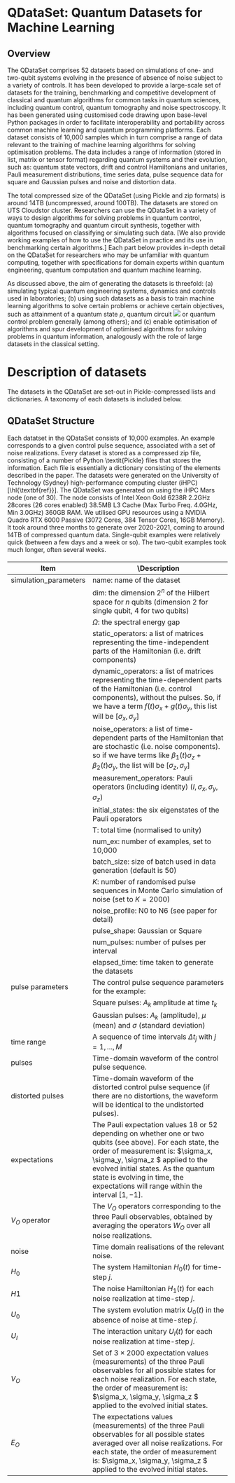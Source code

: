 ```python

```

# QDataSet: Quantum Datasets for Machine Learning

## Overview 
The QDataSet comprises 52 datasets based on simulations of one- and two-qubit systems evolving in the presence of absence of noise subject to a variety of controls. It has been developed to provide a large-scale set of datasets for the training, benchmarking and competitive development of classical and quantum algorithms for common tasks in quantum sciences, including quantum control, quantum tomography and noise spectroscopy. It has been generated using customised code drawing upon base-level Python packages in order to facilitate interoperability and portability across common machine learning and quantum programming platforms. Each dataset consists of 10,000 samples which in turn comprise a range of data relevant to the training of machine learning algorithms for solving optimisation problems. The data includes a range of information (stored in list, matrix or tensor format) regarding quantum systems and their evolution, such as: quantum state vectors, drift and control Hamiltonians and unitaries, Pauli measurement distributions, time series data, pulse sequence data for square and Gaussian pulses and noise and distortion data. 

The total compressed size of the QDataSet (using Pickle and zip formats) is around 14TB (uncompressed, around 100TB). The datasets are stored on UTS Cloudstor cluster. Researchers can use the QDataSet in a variety of ways to design algorithms for solving problems in quantum control, quantum tomography and quantum circuit synthesis, together with algorithms focused on classifying or simulating such data. [We also provide working examples of how to use the QDataSet in practice and its use in benchmarking certain algorithms.] Each part below provides in-depth detail on the QDataSet for researchers who may be unfamiliar with quantum computing, together with specifications for domain experts within quantum engineering, quantum computation and quantum machine learning.
 
As discussed above, the aim of generating the datasets is threefold: (a) simulating typical quantum engineering systems, dynamics and controls used in laboratories; (b) using such datasets as a basis to train machine learning algorithms to solve certain problems or achieve certain objectives, such as attainment of a quantum state $\rho$, quantum circuit <img src="https://render.githubusercontent.com/render/math?math=%24%5CPi_i%20U_i%24"> or quantum control problem generally (among others); and (c) enable optimisation of algorithms and spur development of optimised algorithms for solving problems in quantum information, analogously with the role of large datasets in the classical setting.

# Description of datasets

The datasets in the QDataSet are set-out in Pickle-compressed lists and dictionaries. A taxonomy of each datasets is included below.

## QDataSet Structure

Each datatset in the QDataSet consists of 10,000 examples. An example corresponds to a given control pulse sequence, associated with a set of noise realizations. Every dataset is stored as a compressed zip file, consisting of a number of Python \textit{Pickle} files that stores the information. Each file is essentially a dictionary consisting of the elements described in the paper. The datasets were generated on the University of Technology (Sydney) high-performance computing cluster (iHPC) [\hl{\textbf{ref}}]. The QDataSet was generated on using the iHPC Mars node (one of 30). The node consists of Intel Xeon Gold 6238R 2.2GHz 28cores (26 cores enabled) 38.5MB L3 Cache (Max Turbo Freq. 4.0GHz, Min 3.0GHz) 360GB RAM. We utilised GPU resources using a NVIDIA Quadro RTX 6000 Passive (3072 Cores, 384 Tensor Cores, 16GB Memory). It took around three months to generate over 2020-2021, coming to around 14TB of compressed quantum data. Single-qubit examples were relatively quick (between a few days and a week or so). The two-qubit examples took much longer, often several weeks.

#### 

| Item                     | \Description                                                                                                                                                                                                                                                                                              |
|---------------------------------|-------------------------------------------------------------------------------------------------------------------------------------------------------------------------------------------------------------------------------------------------------------------------------------------------------------------|
| simulation_parameters |  name: name of the dataset                                                                     |
|  |       dim: the dimension 2<sup>*n*</sup> of the Hilbert space for $n$ qubits (dimension 2 for single qubit, 4 for two qubits)                                                                                                                                                                                                                                                                                                                                                                                                             |
|  |       *Ω*: the spectral energy gap                                                                                                                                                                                                                                                                                             |
|  |  static_operators: a list of matrices representing the time-independent parts of the Hamiltonian (i.e. drift components)|
|  |  dynamic_operators: a list of matrices representing the time-dependent parts of the Hamiltonian (i.e. control components), without the pulses. So, if we have a term $f(t) \sigma_x + g(t) \sigma_y$, this list will be $[\sigma_x, \sigma_y]$|
|  |  noise_operators: a list of time-dependent parts of the Hamiltonian that are stochastic (i.e. noise components). so if we have terms like $\beta_1(t) \sigma_z + \beta_2(t) \sigma_y$, the list will be $[\sigma_z, \sigma_y]$|
|  |  measurement_operators: Pauli operators (including identity) ($I,\sigma_x,\sigma_y, \sigma_z$)|
|  |  initial_states: the six eigenstates of the Pauli operators|
|  |  T: total time (normalised to unity)|
|  |  num_ex: number of examples, set to 10,000|
|  |  batch_size: size of batch used in data generation (default is 50)|
|  |  $K$: number of randomised pulse sequences in Monte Carlo simulation of noise (set to $K = 2000$)|
|  |  noise_profile: N0 to N6 (see paper for detail)|
|  |  pulse_shape: Gaussian or Square|
|  |  num_pulses: number of pulses per interval|
|  |  elapsed_time: time taken to generate the datasets|
| pulse parameters      | The control pulse sequence parameters for the example:                                                                                                                                                                                                                                                            |
| | Square pulses: $A_k$ amplitude at time $t_k$|
| | Gaussian pulses: $A_k$ (amplitude), $\mu$ (mean) and $\sigma$ (standard deviation)|
| time range            | A sequence of time intervals $\Delta t_j$ with $j = 1,...,M$                                                                                                                                                                                                                                                      |
| pulses                 | Time-domain waveform of the control pulse sequence.                                                                                                                                                                                                                                                               |
| distorted pulses      | Time-domain waveform of the distorted control pulse sequence (if there are no distortions, the waveform will be identical to the undistorted pulses).                                                                                                                                                             |
| expectations           | The Pauli expectation values 18 or 52 depending on whether one or two qubits (see above). For each state, the order of measurement is: $\sigma_x, \sigma_y, \sigma_z $ applied to the evolved initial states. As the quantum state is evolving in time, the expectations will range within the interval $[1,-1]$. |
| $V_O$ operator         | The $V_O$ operators corresponding to the three Pauli observables, obtained by averaging the operators $W_O$ over all noise realizations.                                                                                                                                                                          |
| noise                  | Time domain realisations of the relevant noise.                                                                                                                                                                                                                                                                   |
| $H_0$                  | The system Hamiltonian $H_0(t)$ for time-step $j$.                                                                                                                                                                                                                                                                |
| $H1$                   | The noise Hamiltonian $H_1(t)$ for each noise realization at time-step $j$.                                                                                                                                                                                                                                       |
| $U_0$                  | The system evolution matrix $U_0(t)$ in the absence of noise at time-step $j$.                                                                                                                                                                                                                                    |
| $U_I$                  | The interaction unitary $U_I(t)$ for each noise realization at time-step $j$.                                                                                                                                                                                                                                     |
| $V_O$                  | Set of $3 \times 2000$ expectation values (measurements) of the three Pauli observables for all possible states for each noise realization. For each state, the order of measurement is: $\sigma_x, \sigma_y, \sigma_z $ applied to the evolved initial states.                                                   |
| $E_O$                  | The expectations values (measurements) of the three Pauli observables for all possible states averaged over all noise realizations. For each state, the order of measurement is: $\sigma_x, \sigma_y, \sigma_z $ applied to the evolved initial states.                                                           |






```
